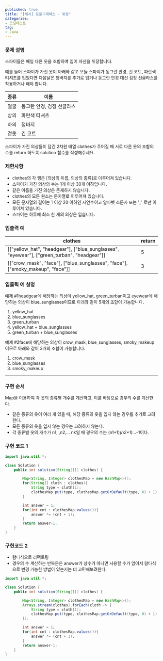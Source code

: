 ```yaml
---
published: true
title: "[해시] 프로그래머스 - 위장"
categories: 
- 코딩테스트
tag:
- Java
---  
```


### **문제 설명**

스파이들은 매일 다른 옷을 조합하여 입어 자신을 위장합니다.

예를 들어 스파이가 가진 옷이 아래와 같고 오늘 스파이가 동그란 안경, 긴 코트, 파란색 티셔츠를 입었다면 다음날은 청바지를 추가로 입거나 동그란 안경 대신 검정 선글라스를 착용하거나 해야 합니다.

| 종류 | 이름 |
| --- | --- |
| 얼굴 | 동그란 안경, 검정 선글라스 |
| 상의 | 파란색 티셔츠 |
| 하의 | 청바지 |
| 겉옷 | 긴 코트 |

스파이가 가진 의상들이 담긴 2차원 배열 clothes가 주어질 때 서로 다른 옷의 조합의 수를 return 하도록 solution 함수를 작성해주세요.

### 제한사항

- clothes의 각 행은 [의상의 이름, 의상의 종류]로 이루어져 있습니다.
- 스파이가 가진 의상의 수는 1개 이상 30개 이하입니다.
- 같은 이름을 가진 의상은 존재하지 않습니다.
- clothes의 모든 원소는 문자열로 이루어져 있습니다.
- 모든 문자열의 길이는 1 이상 20 이하인 자연수이고 알파벳 소문자 또는 '_' 로만 이루어져 있습니다.
- 스파이는 하루에 최소 한 개의 의상은 입습니다.

### 입출력 예

| clothes | return |
| --- | --- |
| [["yellow_hat", "headgear"], ["blue_sunglasses", "eyewear"], ["green_turban", "headgear"]] | 5 |
| [["crow_mask", "face"], ["blue_sunglasses", "face"], ["smoky_makeup", "face"]] | 3 |

### 입출력 예 설명

예제 #1headgear에 해당하는 의상이 yellow_hat, green_turban이고 eyewear에 해당하는 의상이 blue_sunglasses이므로 아래와 같이 5개의 조합이 가능합니다.

1. yellow_hat
2. blue_sunglasses
3. green_turban
4. yellow_hat + blue_sunglasses
5. green_turban + blue_sunglasses`

예제 #2face에 해당하는 의상이 crow_mask, blue_sunglasses, smoky_makeup이므로 아래와 같이 3개의 조합이 가능합니다.

1. crow_mask
2. blue_sunglasses
3. smoky_makeup`

---

### 구현 순서

Map을 이용하여 각 옷의 종류별 개수를 계산하고, 이를 바탕으로 경우의 수를 계산한다.

- 같은 종류의 옷이 여러 개 있을 때, 해당 종류의 옷을 입지 않는 경우를 추가로 고려한다.
- 모든 종류의 옷을 입지 않는 경우는 고려하지 않는다.
- 각 종류별 옷의 개수가 n1, ,n2,… nk일 때 경우의 수는 (n1+1)*(n2+1)*…-1이다.

### 구현 코드 1

```java
import java.util.*;

class Solution {
    public int solution(String[][] clothes) {

        Map<String, Integer> clothesMap = new HashMap<>();
        for(String[] cloth : clothes){
            String type = cloth[1];
            clothesMap.put(type, clothesMap.getOrDefault(type, 0) + 1);
        }

        int answer = 1;
        for(int cnt : clothesMap.values()){
            answer *= (cnt + 1);
        }
        return answer-1;
    }
}
```

### 구현코드 2

- 람다식으로 리팩토링
- 경우의 수 계산하는 반복문은 answer가 상수가 아니면 사용할 수가 없어서 람다식으로 변경 가능한 방법이 있는지는 더 고민해보려한다.

```java
import java.util.*;

class Solution {
    public int solution(String[][] clothes) {

        Map<String, Integer> clothesMap = new HashMap<>();
        Arrays.stream(clothes).forEach(cloth -> {
            String type = cloth[1];
            clothesMap.put(type, clothesMap.getOrDefault(type, 0) + 1);
        });

        int answer = 1;
        for(int cnt : clothesMap.values()){
            answer *= (cnt + 1);
        }
        return answer-1;
    }
}
```